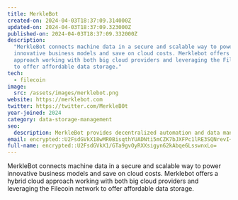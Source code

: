 ```yaml
---
title: MerkleBot
created-on: 2024-04-03T18:37:09.314000Z
updated-on: 2024-04-03T18:37:09.323000Z
published-on: 2024-04-03T18:37:09.332000Z
description:
  "MerkleBot connects machine data in a secure and scalable way to power
  innovative business models and save on cloud costs. Merklebot offers hybrid cloud
  approach working with both big cloud providers and leveraging the Filecoin network
  to offer affordable data storage."
tech:
  - filecoin
image:
  src: /assets/images/merklebot.png
website: https://merklebot.com
twitter: https://twitter.com/MerkleB0t
year-joined: 2024
category: data-storage-management
seo:
  description: MerkleBot provides decentralized automation and data management solutions.
email: encrypted::U2FsdGVkX18wMR0BisqthYUADNti5mCZK7bJXFPc1lRE3SQNrevI+FOo5tPiU/Bi
full-name: encrypted::U2FsdGVkX1/GTa9gvOyRXXsigyn62kAbqe6LsswnxLo=
---
```


MerkleBot connects machine data in a secure and scalable way to power innovative business models and save on cloud costs. Merklebot offers a hybrid cloud approach working with both big cloud providers and leveraging the Filecoin network to offer affordable data storage.
